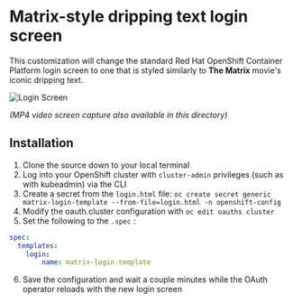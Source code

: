 # Matrix-style dripping text login screen

This customization will change the standard Red Hat OpenShift Container Platform login screen to one that is styled similarly to **The Matrix** movie's iconic dripping text.

![Login Screen](matrix-login.gif)

*(MP4 video screen capture also available in this directory)*

## Installation

1. Clone the source down to your local terminal
2. Log into your OpenShift cluster with `cluster-admin` privileges (such as with kubeadmin) via the CLI
3. Create a secret from the `login.html` file: `oc create secret generic matrix-login-template --from-file=login.html -n openshift-config`
4. Modify the oauth.cluster configuration with `oc edit oauths cluster`
5. Set the following to the `.spec` :

```yaml
spec:
  templates:
    login:
        name: matrix-login-template
```

6. Save the configuration and wait a couple minutes while the OAuth operator reloads with the new login screen
